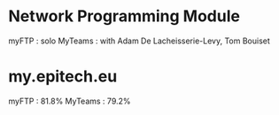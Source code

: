 # Network Programming Module
  myFTP : solo
  MyTeams : with Adam De Lacheisserie-Levy, Tom Bouiset
# my.epitech.eu  
  myFTP : 81.8%
  MyTeams : 79.2%
